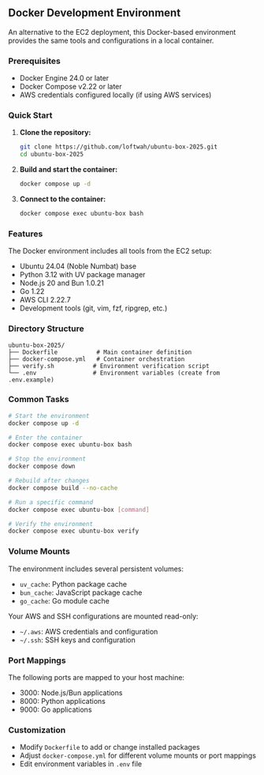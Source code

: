 ## Docker Development Environment

An alternative to the EC2 deployment, this Docker-based environment provides the same tools and configurations in a local container.

### Prerequisites

- Docker Engine 24.0 or later
- Docker Compose v2.22 or later
- AWS credentials configured locally (if using AWS services)

### Quick Start

1. **Clone the repository:**

   ```bash
   git clone https://github.com/loftwah/ubuntu-box-2025.git
   cd ubuntu-box-2025
   ```

2. **Build and start the container:**

   ```bash
   docker compose up -d
   ```

3. **Connect to the container:**
   ```bash
   docker compose exec ubuntu-box bash
   ```

### Features

The Docker environment includes all tools from the EC2 setup:

- Ubuntu 24.04 (Noble Numbat) base
- Python 3.12 with UV package manager
- Node.js 20 and Bun 1.0.21
- Go 1.22
- AWS CLI 2.22.7
- Development tools (git, vim, fzf, ripgrep, etc.)

### Directory Structure

```
ubuntu-box-2025/
├── Dockerfile           # Main container definition
├── docker-compose.yml   # Container orchestration
├── verify.sh           # Environment verification script
└── .env                # Environment variables (create from .env.example)
```

### Common Tasks

```bash
# Start the environment
docker compose up -d

# Enter the container
docker compose exec ubuntu-box bash

# Stop the environment
docker compose down

# Rebuild after changes
docker compose build --no-cache

# Run a specific command
docker compose exec ubuntu-box [command]

# Verify the environment
docker compose exec ubuntu-box verify
```

### Volume Mounts

The environment includes several persistent volumes:

- `uv_cache`: Python package cache
- `bun_cache`: JavaScript package cache
- `go_cache`: Go module cache

Your AWS and SSH configurations are mounted read-only:

- `~/.aws`: AWS credentials and configuration
- `~/.ssh`: SSH keys and configuration

### Port Mappings

The following ports are mapped to your host machine:

- 3000: Node.js/Bun applications
- 8000: Python applications
- 9000: Go applications

### Customization

- Modify `Dockerfile` to add or change installed packages
- Adjust `docker-compose.yml` for different volume mounts or port mappings
- Edit environment variables in `.env` file
